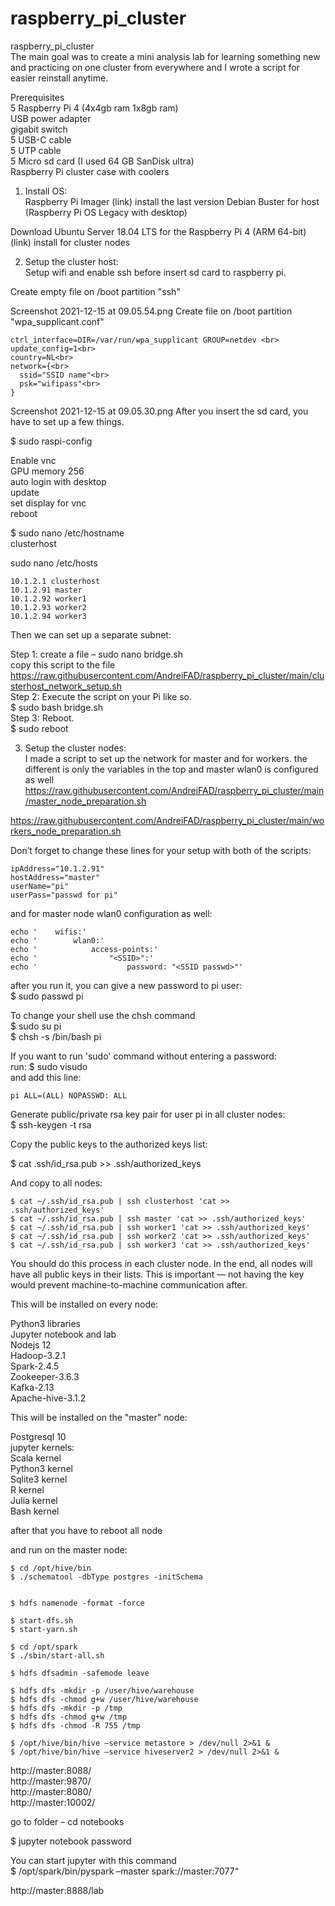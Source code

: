 # raspberry_pi_cluster
raspberry_pi_cluster<br>
The main goal was to create a mini analysis lab for learning something new and practicing on one cluster from everywhere and I wrote a script for easier reinstall anytime.


Prerequisites<br>
5 Raspberry Pi 4 (4x4gb ram 1x8gb ram)<br>
USB power adapter<br>
gigabit switch<br>
5 USB-C cable<br>
5 UTP cable<br>
5 Micro sd card (I used 64 GB SanDisk ultra)<br>
Raspberry Pi cluster case with coolers

1. Install OS:<br>
Raspberry Pi Imager (link) install the last version Debian Buster for host<br>
(Raspberry Pi OS Legacy with desktop)<br>

Download Ubuntu Server 18.04 LTS for the Raspberry Pi 4 (ARM 64-bit) (link) install for cluster nodes

2. Setup the cluster host:<br>
Setup wifi and enable ssh before insert sd card to raspberry pi.

Create empty file on /boot partition "ssh"

Screenshot 2021-12-15 at 09.05.54.png
Create file on /boot partition "wpa_supplicant.conf"
```
ctrl_interface=DIR=/var/run/wpa_supplicant GROUP=netdev <br>
update_config=1<br>
country=NL<br>
network={<br>
  ssid="SSID name"<br>
  psk="wifipass"<br>
}
```

Screenshot 2021-12-15 at 09.05.30.png
After you insert the sd card, you have to set up a few things.

$ sudo raspi-config

Enable vnc <br>
GPU memory 256<br>
auto login with desktop<br>
update<br>
set display for vnc<br>
reboot<br>

$ sudo nano /etc/hostname<br>
clusterhost

sudo nano /etc/hosts<br>
```
10.1.2.1 clusterhost
10.1.2.91 master
10.1.2.92 worker1
10.1.2.93 worker2
10.1.2.94 worker3
```

Then we can set up a separate subnet:

Step 1: create a file – sudo nano bridge.sh<br>
copy this script to the file https://raw.githubusercontent.com/AndreiFAD/raspberry_pi_cluster/main/clusterhost_network_setup.sh<br>
Step 2: Execute the script on your Pi like so.<br>
$ sudo bash bridge.sh<br>
Step 3: Reboot.<br>
$ sudo reboot

3. Setup the cluster nodes:<br>
I made a script to set up the network for master and for workers. the different is only the variables in the top and master wlan0 is configured as well<br>
https://raw.githubusercontent.com/AndreiFAD/raspberry_pi_cluster/main/master_node_preparation.sh

https://raw.githubusercontent.com/AndreiFAD/raspberry_pi_cluster/main/workers_node_preparation.sh

Don’t forget to change these lines for your setup with both of the scripts:
```
ipAddress="10.1.2.91"
hostAddress="master"
userName="pi"
userPass="passwd for pi"
```
and for master node wlan0 configuration as well:<br>
```
echo '    wifis:'
echo '        wlan0:'
echo '            access-points:'
echo '                "<SSID>":'
echo '                    password: "<SSID passwd>"'
```
after you run it, you can give a new password to pi user:<br>
$ sudo passwd pi

To change your shell use the chsh command<br>
$ sudo su pi<br>
$ chsh -s /bin/bash pi


If you want to run 'sudo' command without entering a password:<br>
run: $ sudo visudo<br>
and add this line:<br>
```
pi ALL=(ALL) NOPASSWD: ALL
```

Generate public/private rsa key pair for user pi in all cluster nodes:<br>
$ ssh-keygen -t rsa

Copy the public keys to the authorized keys list:

$ cat .ssh/id_rsa.pub  >> .ssh/authorized_keys

And copy to all nodes:
```
$ cat ~/.ssh/id_rsa.pub | ssh clusterhost 'cat >> .ssh/authorized_keys'
$ cat ~/.ssh/id_rsa.pub | ssh master 'cat >> .ssh/authorized_keys'
$ cat ~/.ssh/id_rsa.pub | ssh worker1 'cat >> .ssh/authorized_keys'
$ cat ~/.ssh/id_rsa.pub | ssh worker2 'cat >> .ssh/authorized_keys'
$ cat ~/.ssh/id_rsa.pub | ssh worker3 'cat >> .ssh/authorized_keys'
```

You should do this process in each cluster node. In the end, all nodes will have all public keys in their lists. This is important — not having the key would prevent machine-to-machine communication after.

This will be installed on every node:

Python3 libraries<br>
Jupyter notebook and lab<br>
Nodejs 12<br>
Hadoop-3.2.1<br>
Spark-2.4.5<br>
Zookeeper-3.6.3<br>
Kafka-2.13<br>
Apache-hive-3.1.2

This will be installed on the "master" node:

Postgresql 10<br>
jupyter kernels:<br>
Scala kernel<br>
Python3 kernel<br>
Sqlite3 kernel<br>
R kernel<br>
Julia kernel<br>
Bash kernel<br>

after that you have to reboot all node

and run on the master node:<br>
```
$ cd /opt/hive/bin
$ ./schematool -dbType postgres -initSchema


$ hdfs namenode -format -force

$ start-dfs.sh
$ start-yarn.sh

$ cd /opt/spark
$ ./sbin/start-all.sh

$ hdfs dfsadmin -safemode leave

$ hdfs dfs -mkdir -p /user/hive/warehouse
$ hdfs dfs -chmod g+w /user/hive/warehouse
$ hdfs dfs -mkdir -p /tmp
$ hdfs dfs -chmod g+w /tmp
$ hdfs dfs -chmod -R 755 /tmp

$ /opt/hive/bin/hive –service metastore > /dev/null 2>&1 &
$ /opt/hive/bin/hive –service hiveserver2 > /dev/null 2>&1 &
```

http://master:8088/<br>
http://master:9870/<br>
http://master:8080/<br>
http://master:10002/<br>

go to folder – cd notebooks


$ jupyter notebook password
  
  
You can start jupyter with this command <br> 
$ /opt/spark/bin/pyspark –master spark://master:7077“

http://master:8888/lab
